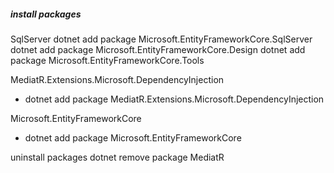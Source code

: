 ##### install packages
SqlServer
dotnet add package Microsoft.EntityFrameworkCore.SqlServer
dotnet add package Microsoft.EntityFrameworkCore.Design
dotnet add package Microsoft.EntityFrameworkCore.Tools

MediatR.Extensions.Microsoft.DependencyInjection
- dotnet add package MediatR.Extensions.Microsoft.DependencyInjection

Microsoft.EntityFrameworkCore
- dotnet add package Microsoft.EntityFrameworkCore

uninstall packages
dotnet remove package MediatR